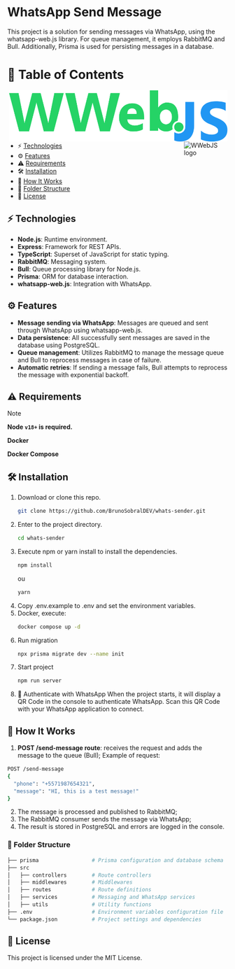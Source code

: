 # WhatsApp Send Message

This project is a solution for sending messages via WhatsApp, using the whatsapp-web.js library. For queue management, it employs RabbitMQ and Bull. Additionally, Prisma is used for persisting messages in a database.

# :pushpin: Table of Contents
<img align="right" src="https://github.com/wwebjs/logos/blob/main/4_Full%20Logo%20Lockup_Small/small_banner_blue.png?raw=true" alt="WWebJS logo" width="500" />
<a href="https://wwebjs.dev/"><img align="right" src="https://wwebjs.dev/images/logo.png" alt="WWebJS logo" width="100" /></a>

- ⚡ [Technologies](#technologies)
- ⚙️ [Features](#features)
- ⚠️ [Requirements](#requirements)
- 🛠️ [Installation](#installation)
- 🤔 [How It Works](#how-it-works)
- 📁 [Folder Structure](#folder-structure)
- 🪪 [License](#license)

## ⚡ Technologies

- **Node.js**: Runtime environment.
- **Express**: Framework for REST APIs.
- **TypeScript**: Superset of JavaScript for static typing.
- **RabbitMQ**: Messaging system.
- **Bull**: Queue processing library for Node.js.
- **Prisma**: ORM for database interaction.
- **whatsapp-web.js**: Integration with WhatsApp.

## ⚙️ Features

- **Message sending via WhatsApp**: Messages are queued and sent through WhatsApp using whatsapp-web.js.
- **Data persistence**: All successfully sent messages are saved in the database using PostgreSQL.
- **Queue management**: Utilizes RabbitMQ to manage the message queue and Bull to reprocess messages in case of failure.
- **Automatic retries**: If sending a message fails, Bull attempts to reprocess the message with exponential backoff.

## ⚠️ Requirements
> [!NOTE]
> **Node ``v18+`` is required.**
> 
> **Docker**
> 
> **Docker Compose**

## 🛠️ Installation
1. Download or clone this repo.
   ```bash
   git clone https://github.com/BrunoSobralDEV/whats-sender.git
   ```
2. Enter to the project directory.
    ```bash
   cd whats-sender
   ```
3. Execute npm or yarn install to install the dependencies.
   ```bash
   npm install
   ```
   ou
   ```bash
   yarn
   ```
4. Copy .env.example to .env and set the environment variables.
5. Docker, execute:
   ```bash
   docker compose up -d
   ```
6. Run migration
   ```bash
   npx prisma migrate dev --name init
   ```
7. Start project
   ```bash
   npm run server
   ```
8. 📱 Authenticate with WhatsApp
When the project starts, it will display a QR Code in the console to authenticate WhatsApp. Scan this QR Code with your WhatsApp application to connect.

## 🤔 How It Works
1. **POST /send-message route**: receives the request and adds the message to the queue (Bull);
Example of request:
```bash
POST /send-message
{
  "phone": "+5571987654321",
  "message": "HI, this is a test message!"
}
```
2. The message is processed and published to RabbitMQ;
3. The RabbitMQ consumer sends the message via WhatsApp;
4. The result is stored in PostgreSQL and errors are logged in the console.

### 📁 Folder Structure
```bash
├── prisma                 # Prisma configuration and database schema
├── src
│   ├── controllers        # Route controllers
│   ├── middlewares        # Middlewares
│   ├── routes             # Route definitions
│   ├── services           # Messaging and WhatsApp services
│   ├── utils              # Utility functions
├── .env                   # Environment variables configuration file
└── package.json           # Project settings and dependencies
```
## 🪪 License
This project is licensed under the MIT License.